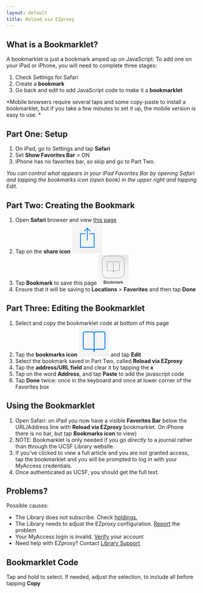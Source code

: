 ```yaml
---
layout: default
title: Reload via EZproxy
---
```

## What is a Bookmarklet?
A bookmarklet is just a bookmark amped up on JavaScript. To add one on your iPad or iPhone, you will need to complete three stages:

1. Check Settings for Safari
2. Create a **bookmark**
3. Go back and edit to add JavaScript code to make it a **bookmarklet**

*Mobile browsers require several taps and some copy-paste to install a bookmarklet, but if you take a few minutes to set it up, the mobile version is easy to use. *

## Part One: Setup
1. On iPad, go to Settings and tap **Safari**
2. Set **Show Favorites Bar** > ON
3. iPhone has no favorites bar, so skip and go to Part Two.

*You can control what appears in your iPad Favorites Bar by opening Safari and tapping the bookmarks icon (open book) in the upper right and tapping Edit.*

## Part Two: Creating the Bookmark
1. Open **Safari** browser and view [this page](.)
2. Tap on the **share icon** ![share icon](img/share-icon.png)
3. Tap **Bookmark** to save this page ![bookmark icon](img/bookmark-icon.png)
4. Ensure that it will be saving to **Locations** > **Favorites** and then tap **Done**

## Part Three: Editing the Bookmarklet
1. Select and copy the bookmarklet code at bottom of this page
2. Tap the **bookmarks icon** ![bookmark no text](img/bookmark-icon-notext.png) and tap **Edit**
3. Select the bookmark saved in Part Two, called **Reload via EZproxy**
4. Tap the **address/URL field** and clear it by tapping the **x**
5. Tap on the word **Address**, and tap **Paste** to add the javascript code
6. Tap **Done** twice: once in the keyboard and once at lower corner of the Favorites box

## Using the Bookmarklet
1. Open Safari: on iPad you now have a visible **Favorites Bar** below the URL/Address line with **Reload via EZproxy** bookmarklet. On iPhone there is no bar, but tap **Bookmarks icon** to view)
2. NOTE: Bookmarklet is only needed if you go *directly* to a journal rather than through the UCSF Library website.
3. If you've clicked to view a full article and you are not granted access, tap the bookmarklet and you will be prompted to log in with your MyAccess credentials.
4. Once authenticated as UCSF, you should get the full text.

## Problems?
Possible causes:

-	The Library does not subscribe. Check [holdings.](http://ucsf.worldcat.org/m/)
-	The Library needs to adjust the EZproxy configuration. [Report](http://m.ucsf.edu/#/library/help) the problem
-	Your MyAccess login is invalid. [Verify](https://myaccess.ucsf.edu/) your account
-	Need help with EZproxy? Contact [Library Support](http://m.ucsf.edu/#/library/help)

## Bookmarklet Code
Tap and hold to select. If needed, adjust the selection, to include all before tapping **Copy**
